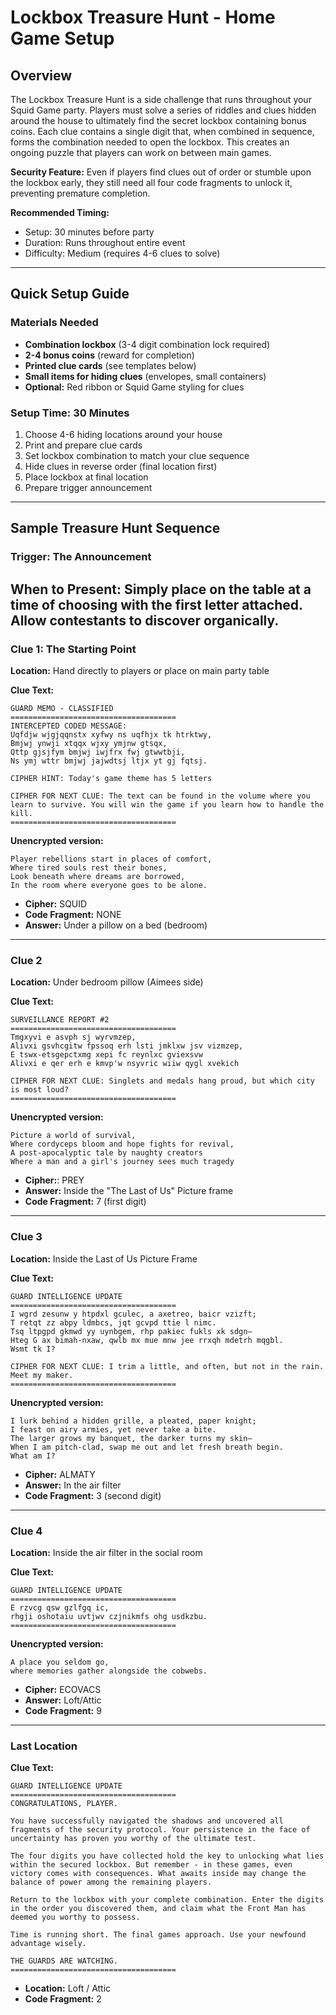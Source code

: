 # Lockbox Treasure Hunt - Home Game Setup

## Overview
The Lockbox Treasure Hunt is a side challenge that runs throughout your Squid Game party. Players must solve a series of riddles and clues hidden around the house to ultimately find the secret lockbox containing bonus coins. Each clue contains a single digit that, when combined in sequence, forms the combination needed to open the lockbox. This creates an ongoing puzzle that players can work on between main games.

**Security Feature:** Even if players find clues out of order or stumble upon the lockbox early, they still need all four code fragments to unlock it, preventing premature completion.

**Recommended Timing:** 
- Setup: 30 minutes before party
- Duration: Runs throughout entire event
- Difficulty: Medium (requires 4-6 clues to solve)

---

## Quick Setup Guide

### Materials Needed
- **Combination lockbox** (3-4 digit combination lock required)
- **2-4 bonus coins** (reward for completion)
- **Printed clue cards** (see templates below)
- **Small items for hiding clues** (envelopes, small containers)
- **Optional:** Red ribbon or Squid Game styling for clues

### Setup Time: 30 Minutes
1. Choose 4-6 hiding locations around your house
2. Print and prepare clue cards
3. Set lockbox combination to match your clue sequence
4. Hide clues in reverse order (final location first)
5. Place lockbox at final location
6. Prepare trigger announcement

---

## Sample Treasure Hunt Sequence

### Trigger: The Announcement

**When to Present:** Simply place on the table at a time of choosing with the first letter attached. Allow contestants to discover organically.
---

### Clue 1: The Starting Point

**Location:** Hand directly to players or place on main party table

**Clue Text:**

```
GUARD MEMO - CLASSIFIED
=====================================
INTERCEPTED CODED MESSAGE:
Uqfdjw wjgjqqnstx xyfwy ns uqfhjx tk htrktwy,
Bmjwj ynwji xtqqx wjxy ymjnw gtsqx,
Qttp gjsjfym bmjwj iwjfrx fwj gtwwtbji,
Ns ymj wttr bmjwj jajwdtsj ltjx yt gj fqtsj.

CIPHER HINT: Today's game theme has 5 letters

CIPHER FOR NEXT CLUE: The text can be found in the volume where you learn to survive. You will win the game if you learn how to handle the kill.
=====================================
```

**Unencrypted version:**
```
Player rebellions start in places of comfort,
Where tired souls rest their bones,
Look beneath where dreams are borrowed,
In the room where everyone goes to be alone.
```

- **Cipher:** SQUID
- **Code Fragment:** NONE
- **Answer:** Under a pillow on a bed (bedroom)


---

### Clue 2

**Location:** Under bedroom pillow (Aimees side)

**Clue Text:**
```
SURVEILLANCE REPORT #2
=====================================
Tmgxyvi e asvph sj wyrvmzep,
Alivxi gsvhcgitw fpssoq erh lsti jmklxw jsv vizmzep,
E tswx-etsgepctxmg xepi fc reynlxc gviexsvw
Alivxi e qer erh e kmvp'w nsyvric wiiw qygl xvekich

CIPHER FOR NEXT CLUE: Singlets and medals hang proud, but which city is most loud?
=====================================
```

**Unencrypted version:**
```
Picture a world of survival,
Where cordyceps bloom and hope fights for revival,
A post-apocalyptic tale by naughty creators
Where a man and a girl's journey sees much tragedy
```

- **Cipher:**: PREY
- **Answer:** Inside the "The Last of Us" Picture frame
- **Code Fragment:** 7 (first digit)


---

### Clue 3

**Location:** Inside the Last of Us Picture Frame

**Clue Text:**
```
GUARD INTELLIGENCE UPDATE
=====================================
I wgrd zesunw y htpdxl gculec, a axetreo, baicr vzizft;
T retqt zz abpy ldmbcs, jqt gcvpd ttie l nimc.
Tsq ltpgpd gkmwd yy uynbgem, rhp pakiec fukls xk sdgn—
Hteg G ax bimah-nxaw, qwlb mx mue mnw jee rrxqh mdetrh mqgbl.
Wsmt tk I?

CIPHER FOR NEXT CLUE: I trim a little, and often, but not in the rain. Meet my maker.
=====================================
```

**Unencrypted version:**
```
I lurk behind a hidden grille, a pleated, paper knight;
I feast on airy armies, yet never take a bite.
The larger grows my banquet, the darker turns my skin—
When I am pitch-clad, swap me out and let fresh breath begin.
What am I?
```


- **Cipher:** ALMATY
- **Answer:** In the air filter
- **Code Fragment:** 3 (second digit)

---

### Clue 4

**Location:** Inside the air filter in the social room

**Clue Text:**
```
GUARD INTELLIGENCE UPDATE
=====================================
E rzvcg qsw gzlfgq ic, 
rhgji oshotaiu uvtjwv czjnikmfs ohg usdkzbu.
=====================================
```

**Unencrypted version:**
```
A place you seldom go, 
where memories gather alongside the cobwebs.
```

- **Cipher:** ECOVACS
- **Answer:** Loft/Attic
- **Code Fragment:** 9

---

### Last Location

**Clue Text:**
```
GUARD INTELLIGENCE UPDATE
=====================================
CONGRATULATIONS, PLAYER.

You have successfully navigated the shadows and uncovered all fragments of the security protocol. Your persistence in the face of uncertainty has proven you worthy of the ultimate test.

The four digits you have collected hold the key to unlocking what lies within the secured lockbox. But remember - in these games, even victory comes with consequences. What awaits inside may change the balance of power among the remaining players.

Return to the lockbox with your complete combination. Enter the digits in the order you discovered them, and claim what the Front Man has deemed you worthy to possess.

Time is running short. The final games approach. Use your newfound advantage wisely.

THE GUARDS ARE WATCHING.
=====================================
```

- **Location:** Loft / Attic
- **Code Fragment:** 2


